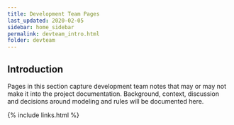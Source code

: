 ```yaml
---
title: Development Team Pages
last_updated: 2020-02-05
sidebar: home_sidebar
permalink: devteam_intro.html
folder: devteam
---
```


## Introduction

Pages in this section capture development team notes that may or may not make it into the project documentation. Background, context, discussion and decisions around modeling and rules will be documented here.   


{% include links.html %}
